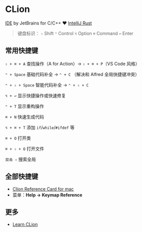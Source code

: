 # CLion

[IDE](https://www.jetbrains.com/clion/) by JetBrains for C/C++ ❤️ [IntelliJ Rust](https://intellij-rust.github.io/)

> 键盘标识： `⇧` Shift `⌃` Control `⌥` Option `⌘` Command `↩` Enter

## 常用快捷键

`⇧ + ⌘ + A` 查找操作（A for Action）-> `⇧ + ⌘ + P`（VS Code 风格）

`⌃ + Space` 基础代码补全 -> `⌃ + C` （解决和 Alfred 全局快捷键冲突）

`⌃ + ⇧ + Space` 智能代码补全 -> `⌃ + ⇧ + C`

`⌥ + ↩` 显示快捷操作或快速修复

`⌃ + T` 显示重构操作

`⌘ + N` 快速生成代码

`⌥ + ⌘ + T` 添加 `if`/`while`/`#ifdef` 等

`⌘ + O` 打开类

`⌘ + ⇧ + O` 打开文件

`双击 ⇧` 搜索全局

## 全部快捷键

- [Clion Reference Card for mac](https://resources.jetbrains.com/storage/products/clion/docs/CLion_ReferenceCard_mac.pdf)
- 菜单：**Help -> Keymap Reference**

## 更多

- [Learn CLion](https://www.jetbrains.com/clion/learn/)
